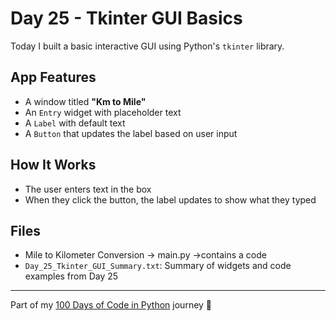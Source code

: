 # Day 25 - Tkinter GUI Basics

Today I built a basic interactive GUI using Python's `tkinter` library.

## App Features
- A window titled **"Km to Mile"**
- An `Entry` widget with placeholder text
- A `Label` with default text
- A `Button` that updates the label based on user input

## How It Works
- The user enters text in the box
- When they click the button, the label updates to show what they typed

## Files
- Mile to Kilometer Conversion -> main.py ->contains a code
- `Day_25_Tkinter_GUI_Summary.txt`: Summary of widgets and code examples from Day 25

---

Part of my [100 Days of Code in Python](../) journey 🚀
